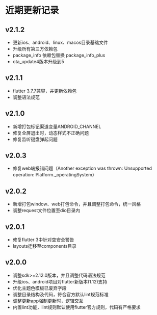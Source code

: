 # 近期更新记录

## v2.1.2
- 更新ios、android、linux、macos目录基础文件
- 升级所有第三方依赖包
- package_info 依赖包替换 package_info_plus
- ota_update4版本升级到5

## v2.1.1

- flutter 3.7.7兼容，并更新依赖包
- 调整语法规范

## v2.1.0

- 新增打包标记渠道变量ANDROID_CHANNEL
- 修复全屏退出时，动态样式不正确问题
- 修复监听键盘弹起问题

## v2.0.3

- 修复web端报错问题（Another exception was thrown: Unsupported operation: Platform._operatingSystem）

## v2.0.2

- 新增打包window、web打包命令，并且调整打包命令，统一风格
- 调整request文件位置至dio目录内

## v2.0.1

- 修复flutter 3中针对空安全警告
- layouts迁移至components目录

## v2.0.0

- 调整sdk>=2.12.0版本，并且调整代码语法规范
- 升级ios、android项目对flutter新版本(1.12)支持
- 优化主题色模板已废弃字段
- 调整目录结构及代码，符合官方默认lint规范标准
- 调整更新app强制更新时，逻辑交互
- 内置lint功能，lint规则默认使用flutter官方规则，代码有严格要求
